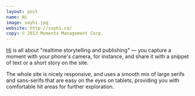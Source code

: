 ```yaml
---
layout: post
name: Hi
image: sayhi.jpg
website: http://sayhi.co/
copy: © 2013 Moments Management Corp.
---
```

[Hi](http://sayhi.co/) is all about "realtime storytelling and publishing" — you capture a moment with your phone's camera, for instance, and share it with a snippet of text or a short story on the site. 

The whole site is nicely responsive, and uses a smooth mix of large serifs and sans-serifs that are easy on the eyes on tablets, providing you with comfortable hit areas for further exploration.